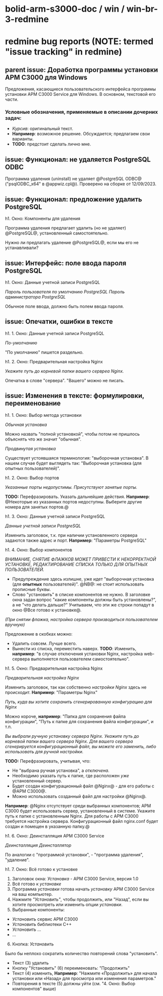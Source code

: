 # bolid-arm-s3000-doc / win / win-br-3-redmine

# redmine bug reports (NOTE: termed "issue tracking" in redmine)



## parent issue: Доработка программы установки АРМ С3000 для Windows

Предложения, касающиеся пользовательского интерфейса
программы установки АРМ С3000 Service для Windows.
В основном, текстовой его части.

### Условные обозначения, применяемые в описании дочерних задач:

- _Курсив_: оригинальный текст.
- **Например**: возможное решение. Обсуждается; предлагаем свои варианты.
- **TODO**: предстоит сделать лично мне.



## issue: Функционал: не удаляется PostgreSQL ODBC

Программа удаления (uninstall) не удаляет @PostgreSQL ODBC@
("psqlODBC_x64" в @appwiz.cpl@).
Проверено на сборке от 12/09/2023.



## issue: Функционал: предложение удалить PostgreSQL

h1. Окно: Компоненты для удаления

Программа удаления предлагает удалить (но не удаляет)
@PostgreSQL@, установленный самостоятельно.

Нужно ли предлагать удаление @PostgreSQL@,
если мы его не устанавливали?



## issue: Интерфейс: поле ввода пароля PostgreSQL

h1. Окно: Данные учетной записи PostgreSQL

_Пароль пользователя по умолчанию PostgreSQL_
_Пароль администратора PostgreSQL_

Обычное поле ввода, должно быть полем ввода пароля.



## issue: Опечатки, ошибки в тексте

h1. 1. Окно: Данные учетной записи PostgreSQL

_По-умолчанию_

"По умолчанию" пишется раздельно.

h1. 2. Окно: Предварительная настройка Nginx

_Укажите путь до корневой папки вашего сервреа Nginx._

Опечатка в слове "сервера".
"Вашего" можно не писать.



## issue: Изменения в тексте: формулировки, переименование

h1. 1. Окно: Выбор метода установки

_Обычная установка_

Можно назвать "полной установкой", чтобы потом не пришлось объяснять что же значит "обычная".

_Продвинутая установка_

Существует устоявшаяся терминология: "выборочная установка". В нашем случае будет выглядеть так:
"Выборочная установка (для опытных пользователей)".

h1. 2. Окно: Выбор портов

_Указанные порты недопустимы. Присутствуют занятые порты._

**TODO:** Перефразировать. Указать дальнейшие действия.
**Например**:
@Некоторые из указанных портов недоступны.
Выберите другие номера для занятых портов.@

h1. 3. Окно: Данные учетной записи PostgreSQL

_Данные учетной записи PostgreSQL_

Изменить заголовок, т.к. при наличии установленного сервера задаются также адрес и порт.
**Например**:
"Параметры PostgreSQL"

h1. 4. Окно: Выбор компонентов

_ВНИМАНИЕ, СНЯТИЕ ФЛАЖКОВ МОЖЕТ ПРИВЕСТИ К НЕКОРРЕКТНОЙ УСТАНОВКЕ,
РЕДАКТИРОВАНИЕ СПИСКА ТОЛЬКО ДЛЯ ОПЫТНЫХ ПОЛЬЗОВАТЕЛЕЙ._

- Предупреждение здесь излишне, уже идет "выборочная установка (для **опытных** пользователей)".
  @NB@: не стоит использовать прописные буквы.
- Слово "установить" в списке компонентов не нужно.  В заголовке окна задан вопрос
  "какие компоненты должны быть установлены?", а не "что делать дальше?"
  Учитываем, что эти же строки попадут в окно @Все готово к установке@.

_(При снятии флажка, настройка сервера производиться пользователем вручную)_

Предложение в скобках можно:
- Удалить совсем. Лучше всего.
- Вынести из списка, переместить наверх.
  **TODO**: Изменить, **например**:
  "в случае отключения установки Nginx, настройка web-сервера
   выполняется пользователем самостоятельно".

h1. 5. Окно: Предварительная настройка Nginx

_Предварительная настройка Nginx_

Изменить заголовок, так как собственно _настройки Nginx_ здесь не происходит.
**Например**:
"Параметры Nginx"

_Путь, куда вы хотите сохранить сгенерированную конфигурацию для Nginx_

Можно короче, **например**: "Папка для сохранения файла конфигурации",
"Путь к папке для сохранения файла конфигурации", и т.п.

_Вы выбрали ручную установку сервера Nginx.
Укажите путь до корневой папки вашего сервера Nginx.
Для вашего сервера сгенерируется конфигурационный файл,
вы можете его заменить,
либо использовать для ручной настройки._

**TODO:** Перефразировать, учитывая, что:
- Не "выбрана ручная установка", а _отключена_.
- Необходимо указать путь к папке, где расположен _уже_ установленный сервер.
- Будет создан конфигурационный файл @Nginx@ - для его работы с @АРМ С3000@.
- Можно использовать созданный файл для настройки @Nginx@.

**Например**:
@Nginx отсутствует среди выбранных компонентов;
АРМ С3000 будет использовать сервер, установленный в системе.
Укажите путь к папке с установленным Nginx.
Для работы с АРМ С3000 требуется настройка сервера.
Конфигурационный файл nginx.conf будет создан и помещен в указанную папку.@

h1. 6. Окно: Деинсталляция АРМ С3000 Service

_Деинсталляция_
_Деинсталлятор_

По аналогии с "программой установки", - "программа удаления", "удаление".

h1. 7. Окно: Всё готово к установке

1. Заголовок окна: _Установка_ - АРМ С3000 Service, версия 1.0
2. Всё готово к _установке_
3. Программа _установки_ готова начать _установку_ АРМ С3000 Service на ваш компьютер.
4. Нажмите _"Установить"_, чтобы продолжить, или "Назад",
   если вы хотите просмотреть или изменить опции _установки_.
5. Выбранные компоненты:
  - _Установить_ сервис АРМ С3000
  - _Установить_ библиотеки C++
  - _Установить_ ...
  - ...
6. Кнопка: _Установить_

Было бы неплохо сократить количество повторений слова "установить".

- Текст (3) удалить
- Кнопку "Установить" (6) переименовать: "Продолжить"
- Текст (4) изменить, **Например**:
  "Нажмите «Продолжить» для начала установки или
  «Назад» для просмотра или изменения параметров."
- Повторения в тексте (5) должны уйти (см. "4. Окно: Выбор компонентов" выше)

